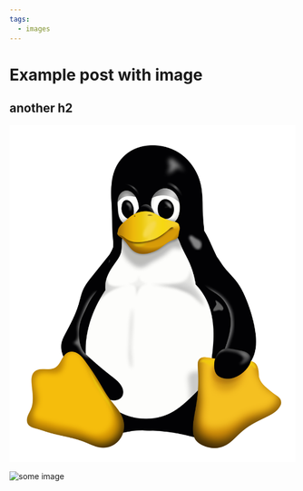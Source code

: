 ```yaml
---
tags:
  - images
---
```


# Example post with image

## another h2

![alt text](example.png)

![some image](https://kinsta.com/wp-content/uploads/2018/04/what-is-github-1-1-1024x512.png)
